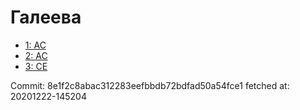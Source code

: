 # Галеева
- [1: AC](1.md)
- [2: AC](2.md)
- [3: CE](3.md)

Commit: 8e1f2c8abac312283eefbbdb72bdfad50a54fce1
 fetched at: 20201222-145204
